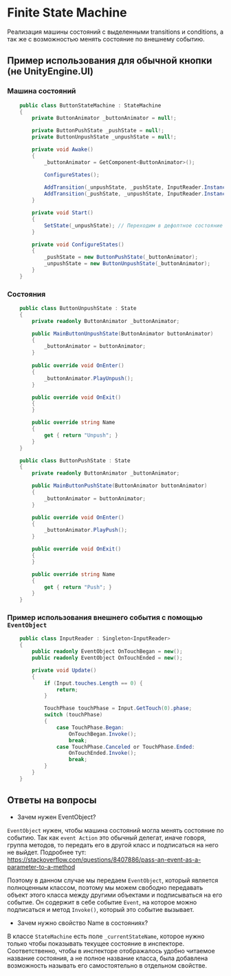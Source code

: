 # Finite State Machine

Реализация машины состояний с выделенными transitions и conditions, а так же с возможностью менять состояние по внешнему событию.

## Пример использования для обычной кнопки (не UnityEngine.UI)
### Машина состояний
```c#
    public class ButtonStateMachine : StateMachine
    {
        private ButtonAnimator _buttonAnimator = null!;

        private ButtonPushState _pushState = null!;
        private ButtonUnpushState _unpushState = null!;

        private void Awake()
        {
            _buttonAnimator = GetComponent<ButtonAnimator>();

            ConfigureStates();
			
            AddTransition(_unpushState, _pushState, InputReader.Instance.OnTouchBegan);
            AddTransition(_pushState, _unpushState, InputReader.Instance.OnTouchEnded);
        }

        private void Start()
        {
            SetState(_unpushState); // Переходим в дефолтное состояние
        }

        private void ConfigureStates()
        {
            _pushState = new ButtonPushState(_buttonAnimator);
            _unpushState = new ButtonUnpushState(_buttonAnimator);
        }
    } 
```
### Состояния
```c#
    public class ButtonUnpushState : State
    {
        private readonly ButtonAnimator _buttonAnimator;

        public MainButtonUnpushState(ButtonAnimator buttonAnimator)
        {
            _buttonAnimator = buttonAnimator;
        }
        
        public override void OnEnter()
        {
            _buttonAnimator.PlayUnpush();
        }

        public override void OnExit()
        {
        }

        public override string Name
        {
            get { return "Unpush"; }
        }
    }
```

```c#
    public class ButtonPushState : State
    {
        private readonly ButtonAnimator _buttonAnimator;

        public MainButtonPushState(ButtonAnimator buttonAnimator)
        {
            _buttonAnimator = buttonAnimator;
        }

        public override void OnEnter()
        {
            _buttonAnimator.PlayPush();
        }

        public override void OnExit()
        {
        }

        public override string Name
        {
            get { return "Push"; }
        }
    }
```
### Пример использования внешнего события с помощью ```EventObject```
```c#
    public class InputReader : Singleton<InputReader>
    {
        public readonly EventObject OnTouchBegan = new();
        public readonly EventObject OnTouchEnded = new();

        private void Update()
        {
            if (Input.touches.Length == 0) {
                return;
            }

            TouchPhase touchPhase = Input.GetTouch(0).phase;
            switch (touchPhase)
            {
                case TouchPhase.Began:
                    OnTouchBegan.Invoke();
                    break;
                case TouchPhase.Canceled or TouchPhase.Ended:
                    OnTouchEnded.Invoke();
                    break;
            }
        }
    }
```


## Ответы на вопросы
* Зачем нужен EventObject?

```EventObject``` нужен, чтобы машина состояний могла менять состояние по событию. Так как ```event Action``` это обычный делегат, иначе говоря, группа методов, то передать его в другой класс и подписаться на него не выйдет. Подробнее тут: https://stackoverflow.com/questions/8407886/pass-an-event-as-a-parameter-to-a-method

Поэтому в данном случае мы передаем ```EventObject```, который является полноценным классом, поэтому мы можем свободно передавать объект этого класса между другими объектами и подписываться на его событие. Он содержит в себе событие ```Event```, на которое можно подписаться и метод ```Invoke()```, который это событие вызывает.

* Зачем нужно свойство Name в состояниях?

В классе ```StateMachine``` есть поле ```_currentStateName```, которое нужно только чтобы показывать текущее состояние в инспекторе. Соответственно, чтобы в инспекторе отображалось удобно читаемое название состояния, а не полное название класса, была добавлена возможность называть его самостоятельно в отдельном свойстве.
